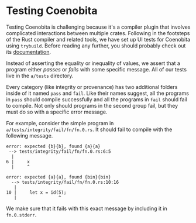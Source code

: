 # Testing Coenobita

Testing Coenobita is challenging because it's a compiler plugin that involves complicated interactions between multiple crates. Following in the footsteps of the Rust compiler and related tools, we have set up UI tests for Coenobita using `trybuild`. Before reading any further, you should probably check out its [documentation](https://github.com/dtolnay/trybuild).

Instead of asserting the equality or inequality of values, we assert that a program either _passes_ or _fails_ with some specific message. All of our tests live in the `a/tests` directory.

Every category (like integrity or provenance) has two additional folders inside of it named `pass` and `fail`. Like their names suggest, all the programs in `pass` should compile successfully and all the programs in `fail` should fail to compile. Not only should programs in the second group fail, but they must do so with a specific error message.

For example, consider the simple program in `a/tests/integrity/fail/fn/fn.0.rs`. It should fail to compile with the following message.

```
error: expected {b}{b}, found {a}{a}
 --> tests/integrity/fail/fn/fn.0.rs:6:5
  |
6 |     x
  |     ^

error: expected {a}{a}, found {bin}{bin}
  --> tests/integrity/fail/fn/fn.0.rs:10:16
   |
10 |     let x = id(5);
   |                ^
```

We make sure that it fails with this exact message by including it in `fn.0.stderr`.

